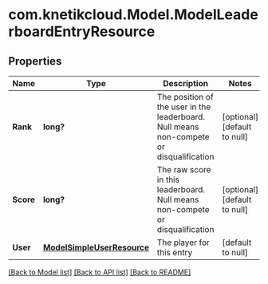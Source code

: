 # com.knetikcloud.Model.ModelLeaderboardEntryResource
## Properties

Name | Type | Description | Notes
------------ | ------------- | ------------- | -------------
**Rank** | **long?** | The position of the user in the leaderboard. Null means non-compete or disqualification | [optional] [default to null]
**Score** | **long?** | The raw score in this leaderboard. Null means non-compete or disqualification | [optional] [default to null]
**User** | [**ModelSimpleUserResource**](ModelSimpleUserResource.md) | The player for this entry | [default to null]

[[Back to Model list]](../README.md#documentation-for-models) [[Back to API list]](../README.md#documentation-for-api-endpoints) [[Back to README]](../README.md)

